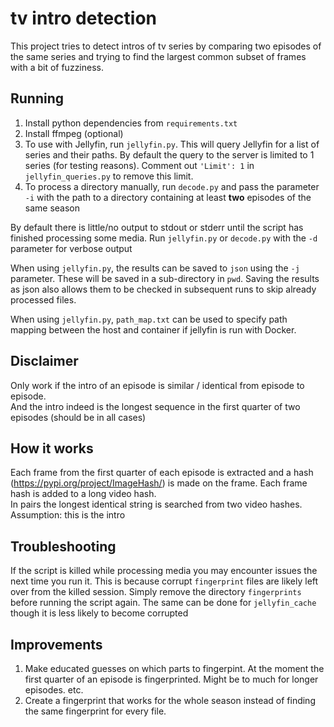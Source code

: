 # tv intro detection

This project tries to detect intros of tv series by comparing two episodes of the same series and trying to find the
largest common subset of frames with a bit of fuzziness.

## Running

1. Install python dependencies from `requirements.txt`
2. Install ffmpeg (optional)
3. To use with Jellyfin, run `jellyfin.py`. This will query Jellyfin for a list of series and their paths. By default the query to the server is limited to 1 series (for testing reasons). Comment out `'Limit': 1` in `jellyfin_queries.py` to remove this limit.
4. To process a directory manually, run `decode.py` and pass the parameter `-i` with the path to a directory containing at least **two** episodes of the same season

By default there is little/no output to stdout or stderr until the script has finished processing some media. Run `jellyfin.py` or `decode.py` with the `-d` parameter for verbose output

When using `jellyfin.py`, the results can be saved to `json` using the `-j` parameter. These will be saved in a sub-directory in `pwd`. Saving the results as json also allows them to be checked in subsequent runs to skip already processed files.

When using `jellyfin.py`, `path_map.txt` can be used to specify path mapping between the host and container if jellyfin is run with Docker.

## Disclaimer

Only work if the intro of an episode is similar / identical from episode to episode.<br>
And the intro indeed is the longest sequence in the first quarter of two episodes (should be in all cases)

## How it works
Each frame from the first quarter of each episode is extracted and a hash (https://pypi.org/project/ImageHash/) is made on the frame. Each frame hash is added to a long video hash.<br>
In pairs the longest identical string is searched from two video hashes.<br>
Assumption: this is the intro

## Troubleshooting
If the script is killed while processing media you may encounter issues the next time you run it. This is because corrupt `fingerprint` files are likely left over from the killed session. Simply remove the directory `fingerprints` before running the script again. The same can be done for `jellyfin_cache` though it is less likely to become corrupted

## Improvements

1. Make educated guesses on which parts to fingerpint. At the moment the first quarter of an episode is fingerprinted. Might be to much for longer episodes. etc.
2. Create a fingerprint that works for the whole season instead of finding the same fingerprint for every file.
